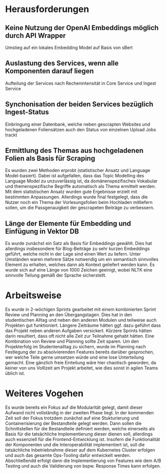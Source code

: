 # Herausforderungen

## Keine Nutzung der OpenAI Embeddings möglich durch API Wrapper
Umstieg auf ein lokales Embedding Model auf Basis von sBert

## Auslastung des Services, wenn alle Komponenten darauf liegen
Aufteilung der Services nach Rechenintensität in Core Service und Ingest Service

## Synchonisation der beiden Services bezüglich Ingest-Status
Einbringung einer Datenbank, welche neben gescrapten Websites und hochgeladenen Foliensätzen auch den Status von einzelnen Upload Jobs trackt

## Ermittlung des Themas aus hochgeladenen Folien als Basis für Scraping
Es wurden zwei Methoden erprobt (statistischer Ansatz und Language Model-basiert). Dabei ist aufgefallen, dass das Topic Modelling des Language Model zu unzuverlässig ist, da domänenspezifisches Vokabular und themenspezifische Begriffe automatisch als Thema ermittelt werden. Mit dem statistischen Ansatz wurden gute Ergebnisse erzielt mit bestimmten Anpassungen. Allerdings wurde final festgelegt, dass die Nutzer noch ein Thema der Vorlesungsfolien beim Hochladen mitliefern sollen, um die Passgenauigkeit der gescrapeten Beiträge zu verbessern.

## Länge der Elemente für Embedding und Einfügung in Vektor DB
Es wurde zunächst ein Satz als Basis für Embeddings gewählt. Dies hat allerdings insbesondere für Blog-Beiträge zu sehr kurzen Embeddings geführt, welche nicht in der Lage sind einen Wert zu liefern. Unter Umständen waren mehrere Sätze notwendig um ein semantisch sinnvolles Element zu erhalten, welches dann als Kontext geliefert werden kann. Es wurde sich auf eine Länge von 1000 Zeichen geeinigt, wobei NLTK eine sinnvolle Teilung gemäß der Sprache sicherstellt.

# Arbeitsweise
Es wurde in 2-wöchigen Sprints gearbeitet mit einem kombinierten Sprint Review und Planning an den Übergangstagen. Dies hat in den studentischen Alltag und neben den anderen Modulen und teilweise auch Projekten gut funktioniert. Längere Zeiträume hätten ggf. dazu geführt dass das Projekt neben anderen Aufgaben versickert. Kürzere Sprints hätten darin resultiert, dass oft nicht alle Zeit zur Teilnahme gehabt hätten. Eine Kombination von Review und Planning sollte Zeit sparen. Um den Projekterfolg im Studentenalltag zu sichern, wurde im Planning nach Festlegung der zu absolvierenden Features bereits darüber gesprochen, wer welche Teile gerne umsetzen würde und eine lose Unterteilung gemacht. Eine gänzlich freie Einteilung wäre hier chaotisch geworden, da keiner von uns Volllzeit am Projekt arbeitet, wie dies sonst in agilen Teams üblich ist.

# Weiteres Vogehen
Es wurde bereits ein Fokus auf die Modularität gelegt, damit dieser Aufwand nicht vollständig in der zweiten Phase liegt. In der kommenden Zeit soll der Fokus trotzdem zunächst auf eine Stukturierung und Containerisierung der Bestandteile gelegt werden. Dann sollen die Schnittstellen für die Bestandteile definiert werden, welche einerseits als Basis für die tatsächliche Implementierung dieser dienen soll, allerdings auch essenziell für die Frontend-Entwicklung ist. Insofern die Funktionalität der Komponenten und die Interoperabilität implementiert ist, soll die tatsächliche Inbetriebnahme dieser auf dem Kubernetes Cluster erfolgen und auch das gesamte Ops-Tooling dafür entwickelt werden. Abschließendd erfolgt dann die Implementierung von Features wie dem A/B Testing und auch die Validierung von bspw. Response Times kann erfolgen.